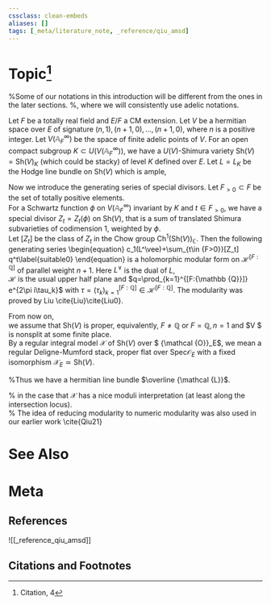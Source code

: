 ```yaml
---
cssclass: clean-embeds
aliases: []
tags: [_meta/literature_note, _reference/qiu_amsd]
---
```

# Topic[^1]

%Some of our notations in this introduction will be different from the ones in the later sections. %, where we will consistently  use adelic notations. 

Let $F$ be a totally real field and $E/F$   a CM extension.
Let
$V$ be a hermitian space over $E$ of signature $(n,1), (n+1,0),. . . ,(n+1,0)$, where $n$ is a positive integer. 
Let $V({\mathbb {A}}_F^\infty)$ be the space of  finite adelic points of $V$.
For  an open compact subgroup $K\subset U(V({\mathbb {A}}_F^\infty))$, we have a    $U(V)$-Shimura variety ${\mathrm{Sh}}(V)={\mathrm{Sh}}(V)_K$  (which could be stacky) of level $K$ defined   over $E$. 
Let
$L=L_K$ be the Hodge line bundle on ${\mathrm{Sh}}(V)$ which is ample, 

Now we introduce the generating series of special divisors.  Let $F_{>0}\subset F$ be 
the set of totally positive elements.  
For  a Schwartz function $\phi$ on $V({\mathbb {A}}_F^\infty)$ invariant by $K$ and $t\in F_{>0}$, we have a   special divisor  $Z_t=Z_t(\phi)$ on ${\mathrm{Sh}}(V)$, that is a sum of  translated Shimura subvarieties of codimension 1, weighted by $\phi$.  
Let $[Z_t]$  be  the class  of $Z_t$ in the Chow group ${\mathrm{Ch}}^1({\mathrm{Sh}}(V))_{{\mathbb {C}}}$. 
  Then 
the following generating series      \begin{equation} c_1(L^\vee)+\sum_{t\in {F>0}}[Z_t] q^t\label{suitable0}   \end{equation}
is a holomorphic modular form on ${\mathcal {H}}^{[F:{\mathbb {Q}}]}$ of parallel weight $n+1$. 
Here $L^\vee$ is  the dual of $L$,  
${\mathcal {H}}$    is the usual upper half plane and $q=\prod_{k=1}^{[F:{\mathbb {Q}}]} e^{2\pi i\tau_k}$ with $\tau=(\tau_k )_{k=1}^{[F:{\mathbb {Q}}]}\in{\mathcal {H}}^{[F:{\mathbb {Q}}]}$. 
The modularity   was proved by Liu \cite{Liu}\cite{Liu0}.

From now on,  
we assume that  ${\mathrm{Sh}}(V)$ is proper, equivalently, $F\neq {\mathbb {Q}}$  or $F={\mathbb {Q}},n=1$ and  $V $ is nonsplit at some finite place.  
By a  regular integral model  ${\mathcal {X}}$ of  ${\mathrm{Sh}}(V)$ over $  {\mathcal {O}}_E$, we   mean a regular Deligne-Mumford stack,  proper flat over ${\mathrm{Spec}} {\mathcal {O}}_E$ with a fixed isomorphism ${\mathcal {X}}_E\simeq {\mathrm{Sh}}(V)$.    

%Thus we have a hermitian line bundle $\overline {\mathcal {L}}$. 
     
% in the case that ${\mathcal {X}}$ has a nice moduli interpretation (at least along the intersection locus).    
 %  The idea   of reducing modularity to numeric modularity was also used in our earlier work \cite{Qiu21}    



  







# See Also

# Meta
## References
![[_reference_qiu_amsd]]


## Citations and Footnotes
[^1]: Citation, 4